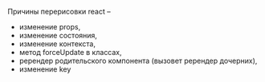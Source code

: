 Причины перерисовки react – 
- изменение props, 
- изменение состояния, 
- изменение контекста, 
- метод forceUpdate в классах, 
- ререндер родительского компонента (вызовет ререндер дочерних), 
- изменение key